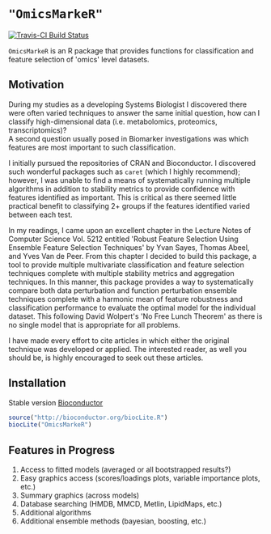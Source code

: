 # `"OmicsMarkeR"`

[![Travis-CI Build Status](https://travis-ci.org/cdeterman/OmicsMarkeR.png?branch=master)](https://travis-ci.org/cdeterman/OmicsMarkeR)

`OmicsMarkeR` is an R package that provides functions for classification and 
feature selection of 'omics' level datasets.


## Motivation

During my studies as a developing Systems Biologist I discovered there were 
often varied techniques to answer the same initial question, how can I classify
high-dimensional data (i.e. metabolomics, proteomics, transcriptomics)?  
A second question usually posed in Biomarker investigations was which features 
are most important to such classification.

I initially pursued the repositories of CRAN and Bioconductor.  I discovered 
such wonderful packages such as `caret` (which I highly recommend); however, 
I was unable to find a means of systematically running multiple algorithms in 
addition to stability metrics to provide confidence with features identified as
important.  This is critical as there seemed little practical benefit to 
classifying 2+ groups if the features identified varied between each test.

In my readings, I came upon an excellent chapter in the Lecture Notes of 
Computer Science Vol. 5212 entitled 'Robust Feature Selection Using Ensemble 
Feature Selection Techniques' by Yvan Sayes, Thomas Abeel, and Yves Van de Peer.
From this chapter I decided to build this package, a tool to provide multiple 
multivariate classification and feature selection techniques complete with 
multiple stability metrics and aggregation techniques.  In this manner, this 
package provides a way to systematically compare both data perturbation and 
function perturbation ensemble techniques complete with a harmonic mean of 
feature robustness and classification performance to evaluate the optimal model 
for the individual dataset.  This following David Wolpert's 'No Free Lunch
Theorem' as there is no single model that is appropriate for all problems.

I have made every effort to cite articles in which either the original 
technique was developed or applied. The interested reader, as well you should 
be, is highly encouraged to seek out these articles.


## Installation

Stable version [Bioconductor](http://www.bioconductor.org/packages/release/bioc/html/OmicsMarkeR.html)
```r
source("http://bioconductor.org/biocLite.R")
biocLite("OmicsMarkeR")
```

## Features in Progress
1. Access to fitted models (averaged or all bootstrapped results?)
2. Easy graphics access (scores/loadings plots, variable importance plots, etc.)
3. Summary graphics (across models)
4. Database searching (HMDB, MMCD, Metlin, LipidMaps, etc.)
5. Additional algorithms
6. Additional ensemble methods (bayesian, boosting, etc.)

